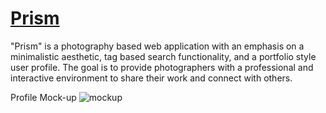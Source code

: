 # [Prism](https://prismphotoapp.herokuapp.com/)

"Prism" is a photography based web application with an emphasis on a minimalistic aesthetic, tag based search functionality, and a portfolio style user profile. The goal is to provide photographers with a professional and interactive environment to share their work and connect with others. 

Profile Mock-up
![mockup](http://i.imgur.com/TnfgiFU.jpg)

